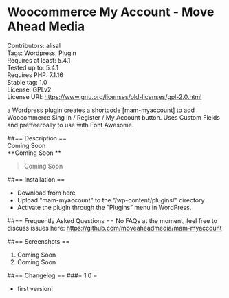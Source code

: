 # Woocommerce My Account - Move Ahead Media
Contributors: alisal  
Tags: Wordpress, Plugin  
Requires at least: 5.4.1  
Tested up to: 5.4.1  
Requires PHP: 7.1.16  
Stable tag: 1.0  
License: GPLv2  
License URI: https://www.gnu.org/licenses/old-licenses/gpl-2.0.html  

a Wordpress plugin creates a shortcode [mam-myaccount] to add Woocommerce Sing In / Register / My Account button.
Uses Custom Fields and preffeerbally to use with Font Awesome.

##== Description ==  
Coming Soon  
**Coming Soon **  
>Coming Soon

##== Installation ==
* Download from here
* Upload "mam-myaccount" to the ”/wp-content/plugins/” directory.
* Activate the plugin through the ”Plugins” menu in WordPress.



##== Frequently Asked Questions ==
No FAQs at the moment, feel free to discuss issues here: https://github.com/moveaheadmedia/mam-myaccount

##== Screenshots ==
1. Coming Soon
2. Coming Soon

##== Changelog ==
###= 1.0 =
* first version!
